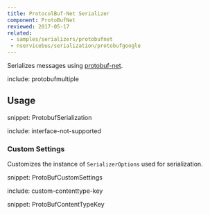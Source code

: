 ```yaml
---
title: ProtocolBuf-Net Serializer
component: ProtoBufNet
reviewed: 2017-05-17
related:
 - samples/serializers/protobufnet
 - nservicebus/serialization/protobufgoogle
---
```


Serializes messages using [protobuf-net](https://github.com/mgravell/protobuf-net).

include: protobufmultiple

## Usage

snippet: ProtobufSerialization

include: interface-not-supported


### Custom Settings

Customizes the instance of `SerializerOptions` used for serialization.

snippet: ProtoBufCustomSettings


include: custom-contenttype-key

snippet: ProtoBufContentTypeKey



